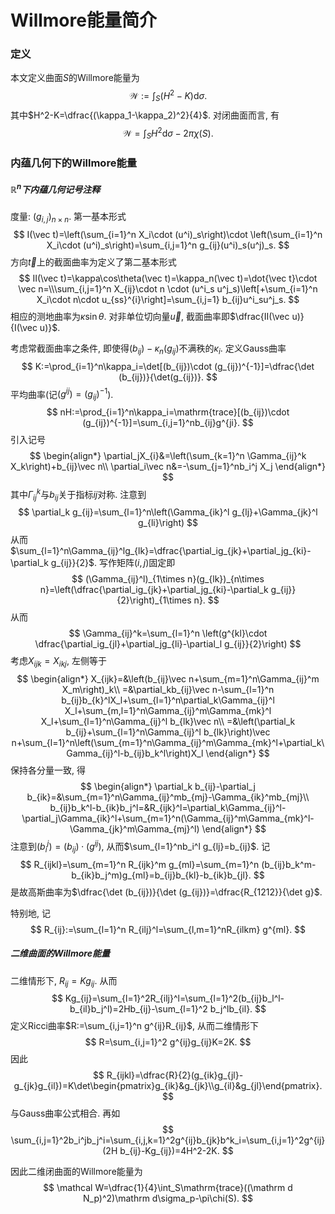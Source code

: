 # Willmore能量简介

### 定义

本文定义曲面$S$的Willmore能量为
$$
\mathcal W:=\int_S(H^2-K)\mathrm d\sigma.
$$
其中$H^2-K=\dfrac{(\kappa_1-\kappa_2)^2}{4}$. 对闭曲面而言, 有
$$
\mathcal W=\int_SH^2\mathrm d\sigma-2\pi\chi(S).
$$

### 内蕴几何下的Willmore能量

##### $\mathbb R^n$下内蕴几何记号注释

度量: $(g_{i,j})_{n\times n}$. 第一基本形式
$$
I(\vec t)=\left(\sum_{i=1}^n X_i\cdot (u^i)_s\right)\cdot \left(\sum_{i=1}^n X_i\cdot (u^i)_s\right)=\sum_{i,j=1}^n g_{ij}(u^i)_s(u^j)_s.
$$
方向$\vec t$上的截面曲率为定义了第二基本形式
$$
II(\vec t)=\kappa\cos\theta(\vec t)=\kappa_n(\vec t)=\dot{\vec t}\cdot \vec n=\\\sum_{i,j=1}^n X_{ij}\cdot n \cdot (u^i_s u^j_s)\left[+\sum_{i=1}^n X_i\cdot n\cdot u_{ss}^{i}\right]=\sum_{i,j=1} b_{ij}u^i_su^j_s.
$$
相应的测地曲率为$\kappa\sin\theta$. 对非单位切向量$\vec u$, 截面曲率即$\dfrac{II(\vec u)}{I(\vec u)}$. 

考虑常截面曲率之条件, 即使得$(b_{ij})-\kappa_n(g_{ij})$不满秩的$\kappa_i$. 定义Gauss曲率
$$
K:=\prod_{i=1}^n\kappa_i=\det[(b_{ij})\cdot (g_{ij})^{-1}]=\dfrac{\det (b_{ij})}{\det(g_{ij})}.
$$
平均曲率(记$(g^{ij})=(g_{ij})^{-1}$). 
$$
nH:=\prod_{i=1}^n\kappa_i=\mathrm{trace}[(b_{ij})\cdot (g_{ij})^{-1}]=\sum_{i,j=1}^nb_{ij}g^{ji}.
$$
引入记号
$$
\begin{align*}
\partial_jX_{i}&=\left(\sum_{k=1}^n \Gamma_{ij}^k X_k\right)+b_{ij}\vec n\\
\partial_i\vec n&=-\sum_{j=1}^nb_i^j X_j
\end{align*}
$$
其中$\Gamma_{ij}^k$与$b_{ij}$关于指标$ij$对称. 注意到
$$
\partial_k g_{ij}=\sum_{l=1}^n\left(\Gamma_{ik}^l g_{lj}+\Gamma_{jk}^l g_{li}\right)
$$
从而$\sum_{l=1}^n\Gamma_{ij}^lg_{lk}=\dfrac{\partial_ig_{jk}+\partial_jg_{ki}-\partial_k g_{ij}}{2}$. 写作矩阵($i,j$)固定即
$$
(\Gamma_{ij}^l)_{1\times n}(g_{lk})_{n\times n}=\left(\dfrac{\partial_ig_{jk}+\partial_jg_{ki}-\partial_k g_{ij}}{2}\right)_{1\times n}.
$$
从而
$$
\Gamma_{ij}^k=\sum_{l=1}^n \left(g^{kl}\cdot \dfrac{\partial_ig_{jl}+\partial_jg_{li}-\partial_l g_{ij}}{2}\right)
$$
考虑$X_{ijk}=X_{ikj}$, 左侧等于
$$
\begin{align*}
X_{ijk}=&\left(b_{ij}\vec n+\sum_{m=1}^n\Gamma_{ij}^m X_m\right)_k\\
=&\partial_kb_{ij}\vec n-\sum_{l=1}^n b_{ij}b_{k}^lX_l+\sum_{l=1}^n\partial_k\Gamma_{ij}^l X_l+\sum_{m,l=1}^n\Gamma_{ij}^m\Gamma_{mk}^l X_l+\sum_{l=1}^n\Gamma_{ij}^l b_{lk}\vec n\\
=&\left(\partial_k b_{ij}+\sum_{l=1}^n\Gamma_{ij}^l b_{lk}\right)\vec n+\sum_{l=1}^n\left(\sum_{m=1}^n\Gamma_{ij}^m\Gamma_{mk}^l+\partial_k\Gamma_{ij}^l-b_{ij}b_k^l\right)X_l
\end{align*}
$$
保持各分量一致, 得
$$
\begin{align*}
\partial_k b_{ij}-\partial_j b_{ik}=&\sum_{m=1}^n\Gamma_{ij}^mb_{mj}-\Gamma_{ik}^mb_{mj}\\
b_{ij}b_k^l-b_{ik}b_j^l=&R_{ijk}^l=\partial_k\Gamma_{ij}^l-\partial_j\Gamma_{ik}^l+\sum_{m=1}^n(\Gamma_{ij}^m\Gamma_{mk}^l-\Gamma_{jk}^m\Gamma_{mj}^l)
\end{align*}
$$
注意到$(b_i^j)=(b_{ij})\cdot(g^{ij})$, 从而$\sum_{l=1}^nb_i^l g_{lj}=b_{ij}$​. 记
$$
R_{ijkl}=\sum_{m=1}^n R_{ijk}^m g_{ml}=\sum_{m=1}^n (b_{ij}b_k^m-b_{ik}b_j^m)g_{ml}=b_{ij}b_{kl}-b_{ik}b_{jl}.
$$
是故高斯曲率为$\dfrac{\det (b_{ij})}{\det (g_{ij})}=\dfrac{R_{1212}}{\det g}$. 

特别地, 记
$$
R_{ij}:=\sum_{l=1}^n R_{ilj}^l=\sum_{l,m=1}^nR_{ilkm} g^{ml}.
$$
##### 二维曲面的Willmore能量

二维情形下, $R_{ij}=Kg_{ij}$​. 从而
$$
Kg_{ij}=\sum_{l=1}^2R_{ilj}^l=\sum_{l=1}^2(b_{ij}b_l^l-b_{il}b_j^l)=2Hb_{ij}-\sum_{l=1}^2 b_j^lb_{il}.
$$
定义Ricci曲率$R:=\sum_{i,j=1}^n g^{ij}R_{ij}$, 从而二维情形下
$$
R=\sum_{i,j=1}^2 g^{ij}g_{ij}K=2K.
$$
因此
$$
R_{ijkl}=\dfrac{R}{2}(g_{ik}g_{jl}-g_{jk}g_{il})=K\det\begin{pmatrix}g_{ik}&g_{jk}\\g_{il}&g_{jl}\end{pmatrix}.
$$
与Gauss曲率公式相合. 再如
$$
\sum_{i,j=1}^2b_i^jb_j^i=\sum_{i,j,k=1}^2g^{ij}b_{jk}b^k_i=\sum_{i,j=1}^2g^{ij}(2H b_{ij}-Kg_{ij})=4H^2-2K.
$$

因此二维闭曲面的Willmore能量为
$$
\mathcal W=\dfrac{1}{4}\int_S\mathrm{trace}((\mathrm d N_p)^2)\mathrm d\sigma_p-\pi\chi(S).
$$
